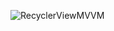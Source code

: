 ![RecyclerViewMVVM](https://user-images.githubusercontent.com/29132574/124344276-31e8f100-dc0c-11eb-8996-4819e89fc1a0.gif)
